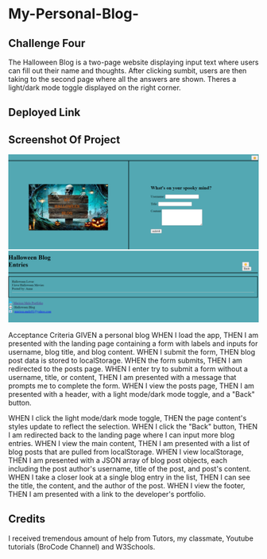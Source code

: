 # My-Personal-Blog-

## Challenge Four 
The Halloween Blog is a two-page website displaying input text where users can fill out their name and thoughts. After clicking sumbit, users are then taking to the second page where all the answers are shown. Theres a light/dark mode toggle displayed on the right corner.  

## Deployed Link

## Screenshot Of Project 
![screen shot](./assets/css/Screenshot-Blog-Page.png)
![screen shot](./assets/css/Halloween-Entries.png)

Acceptance Criteria
GIVEN a personal blog
WHEN I load the app,
THEN I am presented with the landing page containing a form with labels and inputs for username, blog title, and blog content.
WHEN I submit the form,
THEN blog post data is stored to localStorage.
WHEN the form submits,
THEN I am redirected to the posts page.
WHEN I enter try to submit a form without a username, title, or content,
THEN I am presented with a message that prompts me to complete the form.
WHEN I view the posts page,
THEN I am presented with a header, with a light mode/dark mode toggle, and a "Back" button.

WHEN I click the light mode/dark mode toggle,
THEN the page content's styles update to reflect the selection.
WHEN I click the "Back" button,
THEN I am redirected back to the landing page where I can input more blog entries.
WHEN I view the main content,
THEN I am presented with a list of blog posts that are pulled from localStorage.
WHEN I view localStorage,
THEN I am presented with a JSON array of blog post objects, each including the post author's username, title of the post, and post's content.
WHEN I take a closer look at a single blog entry in the list,
THEN I can see the title, the content, and the author of the post.
WHEN I view the footer,
THEN I am presented with a link to the developer's portfolio.

## Credits
I received tremendous amount of help from Tutors, my classmate, Youtube tutorials (BroCode Channel) and W3Schools.